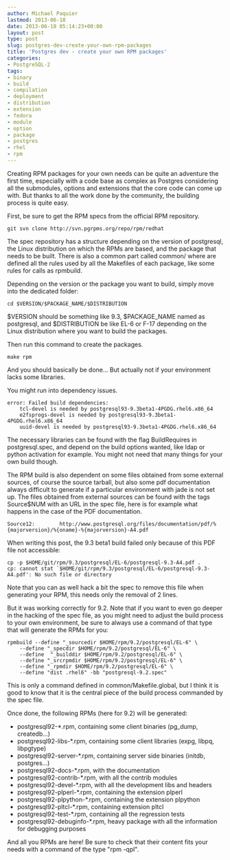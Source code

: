 ```yaml
---
author: Michael Paquier
lastmod: 2013-06-18
date: 2013-06-18 05:14:23+00:00
layout: post
type: post
slug: postgres-dev-create-your-own-rpm-packages
title: 'Postgres dev - create your own RPM packages'
categories:
- PostgreSQL-2
tags:
- binary
- build
- compilation
- deployment
- distribution
- extension
- fedora
- module
- option
- package
- postgres
- rhel
- rpm
---
```


Creating RPM packages for your own needs can be quite an adventure the first time, especially with a code base as complex as Postgres considering all the submodules, options and extensions that the core code can come up with. But thanks to all the work done by the community, the building process is quite easy.

First, be sure to get the RPM specs from the official RPM repository.

    git svn clone http://svn.pgrpms.org/repo/rpm/redhat

The spec repository has a structure depending on the version of postgresql, the Linux distribution on which the RPMs are based, and the package that needs to be built. There is also a common part called common/ where are defined all the rules used by all the Makefiles of each package, like some rules for calls as rpmbuild.

Depending on the version or the package you want to build, simply move into the dedicated folder:

    cd $VERSION/$PACKAGE_NAME/$DISTRIBUTION

$VERSION should be something like 9.3, $PACKAGE\_NAME named as postgresql, and $DISTRIBUTION be like EL-6 or F-17 depending on the Linux distribution where you want to build the packages.

Then run this command to create the packages.

    make rpm

And you should basically be done... But actually not if your environment lacks some libraries.

You might run into dependency issues.

    error: Failed build dependencies:
        tcl-devel is needed by postgresql93-9.3beta1-4PGDG.rhel6.x86_64
        e2fsprogs-devel is needed by postgresql93-9.3beta1-4PGDG.rhel6.x86_64
        uuid-devel is needed by postgresql93-9.3beta1-4PGDG.rhel6.x86_64

The necessary libraries can be found with the flag BuildRequires in postgresql.spec, and depend on the build options wanted, like ldap or python activation for example. You might not need that many things for your own build though.

The RPM build is also dependent on some files obtained from some external sources, of course the source tarball, but also some pdf documentation always difficult to generate if a particular environment with jade is not set up. The files obtained from external sources can be found with the tags Source$NUM with an URL in the spec file, here is for example what happens in the case of the PDF documentation.

    Source12:        http://www.postgresql.org/files/documentation/pdf/%{majorversion}/%{oname}-%{majorversion}-A4.pdf

When writing this post, the 9.3 beta1 build failed only because of this PDF file not accessible:

    cp -p $HOME/git/rpm/9.3/postgresql/EL-6/postgresql-9.3-A4.pdf .
    cp: cannot stat `$HOME/git/rpm/9.3/postgresql/EL-6/postgresql-9.3-A4.pdf': No such file or directory

Note that you can as well hack a bit the spec to remove this file when generating your RPM, this needs only the removal of 2 lines.

But it was working correctly for 9.2. Note that if you want to even go deeper in the hacking of the spec file, as you might need to adjust the build process to your own environment, be sure to always use a command of that type that will generate the RPMs for you:

    rpmbuild --define "_sourcedir $HOME/rpm/9.2/postgresql/EL-6" \
        --define "_specdir $HOME/rpm/9.2/postgresql/EL-6" \
        --define  "_builddir $HOME/rpm/9.2/postgresql/EL-6" \
        --define "_srcrpmdir $HOME/rpm/9.2/postgresql/EL-6" \
        --define "_rpmdir $HOME/rpm/9.2/postgresql/EL-6" \
        --define "dist .rhel6" -bb "postgresql-9.2.spec"

This is only a command defined in common/Makefile.global, but I think it is good to know that it is the central piece of the build process commanded by the spec file.

Once done, the following RPMs (here for 9.2) will be generated:

  * postgresql92-*.rpm, containing some client binaries (pg\_dump, createdb...)
  * postgresql92-libs-*.rpm, containing some client libraries (expg, libpq, libpgtype)
  * postgresql92-server-*.rpm, containing server side binaries (initdb, postgres...)
  * postgresql92-docs-*.rpm, with the documentation
  * postgresql92-contrib-*.rpm, with all the contrib modules
  * postgresql92-devel-*.rpm, with all the development libs and headers
  * postgresql92-plperl-*.rpm, containing the extension plperl
  * postgresql92-plpython-*.rpm, containing the extension plpython
  * postgresql92-pltcl-*.rpm, containing extension pltcl
  * postgresql92-test-*.rpm, containing all the regression tests
  * postgresql92-debuginfo-*.rpm, heavy package with all the information for debugging purposes

And all you RPMs are here! Be sure to check that their content fits your needs with a command of the type "rpm -qpl".
